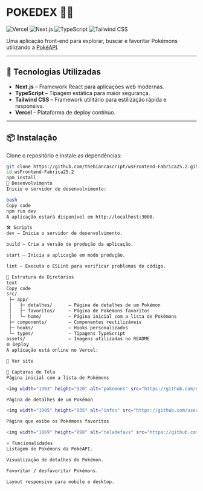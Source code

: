 # **POKEDEX** 🐱‍👤

![Vercel](https://img.shields.io/badge/deploy-vercel-000?style=flat&logo=vercel)
![Next.js](https://img.shields.io/badge/Next.js-000?style=flat&logo=next.js&logoColor=white)
![TypeScript](https://img.shields.io/badge/TypeScript-007ACC?style=flat&logo=typescript&logoColor=white)
![Tailwind CSS](https://img.shields.io/badge/Tailwind%20CSS-06B6D4?style=flat&logo=tailwind-css&logoColor=white)

Uma aplicação front-end para explorar, buscar e favoritar Pokémons utilizando a [PokéAPI](https://pokeapi.co/).

---

## 🚀 Tecnologias Utilizadas

- **Next.js** – Framework React para aplicações web modernas.
- **TypeScript** – Tipagem estática para maior segurança.
- **Tailwind CSS** – Framework utilitário para estilização rápida e responsiva.
- **Vercel** – Plataforma de deploy contínuo.

---

## 📦 Instalação

Clone o repositório e instale as dependências:

```bash
git clone https://github.com/thebiancascript/wsFrontend-Fabrica25.2.git
cd wsFrontend-Fabrica25.2
npm install
🧪 Desenvolvimento
Inicie o servidor de desenvolvimento:

bash
Copy code
npm run dev
A aplicação estará disponível em http://localhost:3000.

🛠️ Scripts
dev – Inicia o servidor de desenvolvimento.

build – Cria a versão de produção da aplicação.

start – Inicia a aplicação em modo produção.

lint – Executa o ESLint para verificar problemas de código.

📄 Estrutura de Diretórios
text
Copy code
src/
 ├─ app/
 │   ├─ detalhes/      – Página de detalhes de um Pokémon
 │   ├─ favoritos/     – Página de Pokémons favoritos
 │   └─ home/          – Página inicial com a lista de Pokémons
 ├─ components/        – Componentes reutilizáveis
 ├─ hooks/             – Hooks personalizados
 └─ types/             – Tipagens TypeScript
assets/                – Imagens utilizadas no README
🌐 Deploy
A aplicação está online no Vercel:

🔗 Ver site

📸 Capturas de Tela
Página inicial com a lista de Pokémons

<img width="1903" height="920" alt="pokemons" src="https://github.com/user-attachments/assets/3cd38267-56ce-4cef-990b-71b0e7a7ea8a" />

Página de detalhes de um Pokémon

<img width="1905" height="935" alt="infos" src="https://github.com/user-attachments/assets/1bfa2dcc-2a50-463e-a0f9-9c177ded6511" />

Página que exibe os Pokémons favoritos

<img width="1869" height="898" alt="teladefavs" src="https://github.com/user-attachments/assets/2400f958-adf5-4145-a244-9c1eab2b9d31" />

⭐ Funcionalidades
Listagem de Pokémons da PokéAPI.

Visualização de detalhes do Pokémon.

Favoritar / desfavoritar Pokémons.

Layout responsivo para mobile e desktop.
